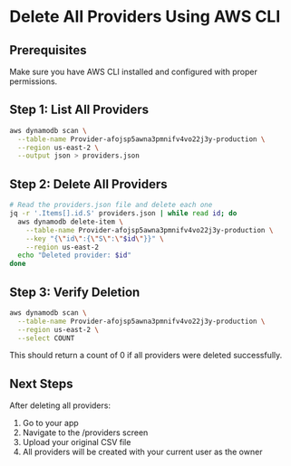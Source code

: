 # Delete All Providers Using AWS CLI

## Prerequisites
Make sure you have AWS CLI installed and configured with proper permissions.

## Step 1: List All Providers
```bash
aws dynamodb scan \
  --table-name Provider-afojsp5awna3pmnifv4vo22j3y-production \
  --region us-east-2 \
  --output json > providers.json
```

## Step 2: Delete All Providers
```bash
# Read the providers.json file and delete each one
jq -r '.Items[].id.S' providers.json | while read id; do
  aws dynamodb delete-item \
    --table-name Provider-afojsp5awna3pmnifv4vo22j3y-production \
    --key "{\"id\":{\"S\":\"$id\"}}" \
    --region us-east-2
  echo "Deleted provider: $id"
done
```

## Step 3: Verify Deletion
```bash
aws dynamodb scan \
  --table-name Provider-afojsp5awna3pmnifv4vo22j3y-production \
  --region us-east-2 \
  --select COUNT
```

This should return a count of 0 if all providers were deleted successfully.

## Next Steps
After deleting all providers:
1. Go to your app
2. Navigate to the /providers screen  
3. Upload your original CSV file
4. All providers will be created with your current user as the owner 